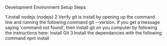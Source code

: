 Development Environment Setup Steps

1.install nodejs (nodejs) 
2.Verify git is install by opening up the command line and running the following command git --version. If you get a message saying 'command not found', then install git on you computer by following the instructions here: Install Git
3.Install the dependancies with the following command npm install
